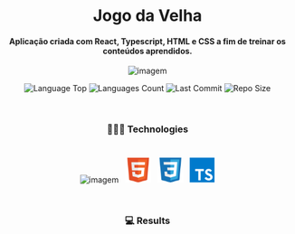 <div align="center">
  
# Jogo da Velha

<h4>Aplicação criada com React, Typescript, HTML e CSS a fim de treinar os conteúdos aprendidos.</h4>
  
<p ><img  src="https://cdn.discordapp.com/attachments/959617161721184280/984515008077635625/istockphoto-915487006-612x612.jpg" width="70%" alt="imagem" >
  
<p>
<img  alt="Language Top"  src="https://img.shields.io/github/languages/top/Patricia-Santos/JogoDaVelha">
<img  alt="Languages Count"  src="https://img.shields.io/github/languages/count/Patricia-Santos/JogoDaVelha">
<img  alt="Last Commit"  src="https://img.shields.io/github/last-commit/Patricia-Santos/JogoDaVelha">
<img  alt="Repo Size"  src="https://img.shields.io/github/repo-size/Patricia-Santos/JogoDaVelha">
</p>

<br> 

### 👨🏻‍💻 Technologies
#

<img src="https://upload.wikimedia.org/wikipedia/commons/thumb/a/a7/React-icon.svg/640px-React-icon.svg.png" alt="imagem" width="45"> &nbsp;
<img src="https://raw.githubusercontent.com/devicons/devicon/master/icons/html5/html5-original.svg" alt="imagem" width="45"> &nbsp;
<img src="https://raw.githubusercontent.com/devicons/devicon/master/icons/css3/css3-original.svg" alt="imagem" width="45"> &nbsp;
<img src="https://raw.githubusercontent.com/devicons/devicon/master/icons/typescript/typescript-original.svg" alt="imagem" width="45">
 
<br>

### 💻 Results
#



</div>

